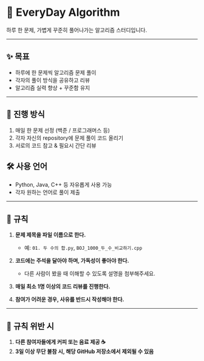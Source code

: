 # 🧠 EveryDay Algorithm

하루 한 문제, 가볍게 꾸준히 풀어나가는 알고리즘 스터디입니다.  

---

## ✨ 목표
- 하루에 한 문제씩 알고리즘 문제 풀이
- 각자의 풀이 방식을 공유하고 리뷰
- 알고리즘 실력 향상 + 꾸준함 유지

---

## 📌 진행 방식
1. 매일 한 문제 선정 (백준 / 프로그래머스 등)
2. 각자 자신의 repository에 문제 풀이 코드 올리기
3. 서로의 코드 참고 & 필요시 간단 리뷰

## 🛠 사용 언어
- Python, Java, C++ 등 자유롭게 사용 가능
- 각자 원하는 언어로 풀이 제출

---

## 📜 규칙

1. **문제 제목을 파일 이름으로 한다.**  
   - 예: `01. 두 수의 합.py`, `BOJ_1000_두_수_비교하기.cpp`

2. **코드에는 주석을 달아야 하며, 가독성이 좋아야 한다.**  
   - 다른 사람이 봤을 때 이해할 수 있도록 설명을 첨부해주세요.

3. **매일 최소 1명 이상의 코드 리뷰를 진행한다.**  

4. **참여가 어려운 경우, 사유를 반드시 작성해야 한다.**  

---

## 🚨 규칙 위반 시

1. **다른 참여자들에게 커피 또는 음료 제공 ☕**
2. **3일 이상 무단 불참 시, 해당 GitHub 저장소에서 제외될 수 있음**
